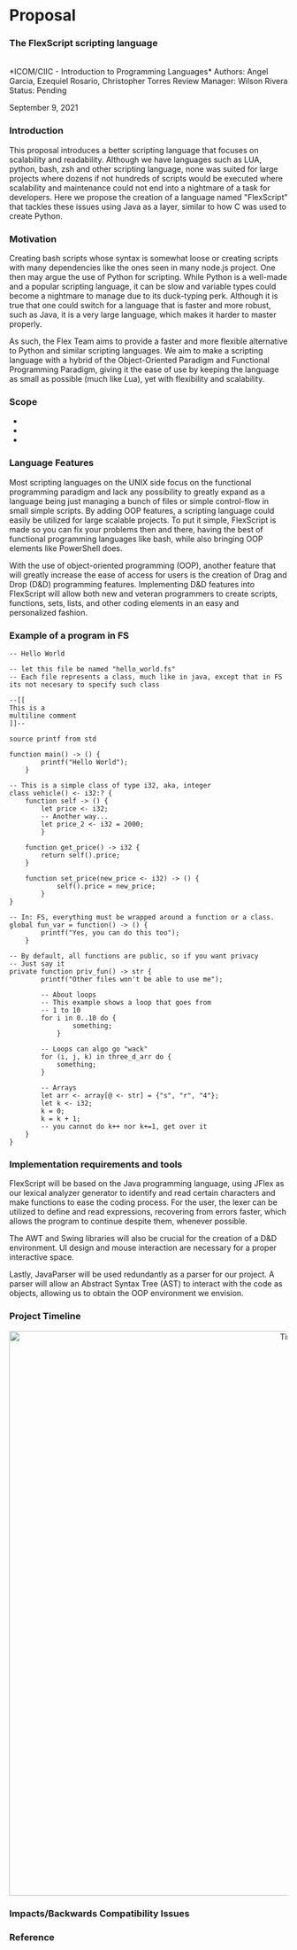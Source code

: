 # Proposal
### The FlexScript scripting language
<br/>
*ICOM/CIIC - Introduction to Programming Languages*
Authors: Angel Garcia, Ezequiel Rosario, Christopher Torres
Review Manager: Wilson Rivera
Status: Pending

September 9, 2021

### Introduction
This proposal introduces a better scripting language that focuses on scalability and readability. Although we have languages such as LUA, python, bash, zsh and other scripting language, none was suited for large projects where dozens if not hundreds of scripts would be executed where scalability and maintenance could not end into a nightmare of a task for developers. Here we propose the creation of a language named "FlexScript" that tackles these issues using Java as a layer, similar to how C was used to create Python. 

### Motivation
Creating bash scripts whose syntax is somewhat loose or creating scripts with many dependencies like the ones seen in many node.js project. One then may argue the use of Python for scripting. While Python is a well-made and a popular scripting language, it can be slow and variable types could become a nightmare to manage due to its duck-typing perk. Although it is true that one could switch for a language that is faster and more robust, such as Java, it is a very large language, which makes it harder to master properly. 

As such, the Flex Team aims to provide a faster and more flexible alternative to Python and similar scripting languages. We aim to make a scripting language with a hybrid of the Object-Oriented Paradigm and Functional Programming Paradigm, giving it the ease of use by keeping the language as small as possible (much like Lua), yet with flexibility and scalability. 

### Scope
-
-
-

### Language Features
Most scripting languages on the UNIX side focus on the functional programming paradigm and lack any possibility to greatly expand as a language being just managing a bunch of files or simple control-flow in small simple scripts. By adding OOP features, a scripting language could easily be utilized for large scalable projects. To put it simple, FlexScript is made so you can fix your problems then and there, having the best of functional programming languages like bash, while also bringing OOP elements like PowerShell does.

With the use of object-oriented programming (OOP), another feature that will greatly increase the ease of access for users is the creation of Drag and Drop (D&D) programming features. Implementing D&D features into FlexScript will allow both new and veteran programmers to create scripts, functions, sets, lists, and other coding elements in an easy and personalized fashion. 

### Example of a program in FS

```
-- Hello World

-- let this file be named "hello_world.fs"
-- Each file represents a class, much like in java, except that in FS its not necesary to specify such class

--[[
This is a 
multiline comment
]]--

source printf from std

function main() -> () {
        printf("Hello World"); 
    }

-- This is a simple class of type i32, aka, integer
class vehicle() <- i32:? {
    function self -> () {
        let price <- i32;
        -- Another way...
        let price_2 <- i32 = 2000;
        }
    
    function get_price() -> i32 {
        return self().price;
    }
    
    function set_price(new_price <- i32) -> () {
            self().price = new_price;
        }
}

-- In: FS, everything must be wrapped around a function or a class. 
global fun_var = function() -> () {
        printf("Yes, you can do this too");
    }

-- By default, all functions are public, so if you want privacy
-- Just say it
private function priv_fun() -> str {
        printf("Other files won't be able to use me");

        -- About loops
        -- This example shows a loop that goes from
        -- 1 to 10
        for i in 0..10 do {
                something;
            }
        
        -- Loops can algo go "wack"
        for (i, j, k) in three_d_arr do {
            something;
        }

        -- Arrays
        let arr <- array[@ <- str] = {"s", "r", "4"};
        let k <- i32;
        k = 0;
        k = k + 1;
        -- you cannot do k++ nor k+=1, get over it
    }
}
```

### Implementation requirements and tools

FlexScript will be based on the Java programming language, using JFlex as our lexical analyzer generator to identify and read certain characters and make functions to ease the coding process. For the user, the lexer can be utilized to define and read expressions, recovering from errors faster, which allows the program to continue despite them, whenever possible.  

The AWT and Swing libraries will also be crucial for the creation of a D&D environment. UI design and mouse interaction are necessary for a proper interactive space.  

Lastly, JavaParser will be used redundantly as a parser for our project. A parser will allow an Abstract Syntax Tree (AST) to interact with the code as objects, allowing us to obtain the OOP environment we envision. 

### Project Timeline

<p align="center">
    <a href="https://github.com/FrenzyExists" target="_blank">
        <img src="Timeline.png" alt="Timeline" width="1020"/>
    </a>
</p>

### Impacts/Backwards Compatibility Issues

### Reference


